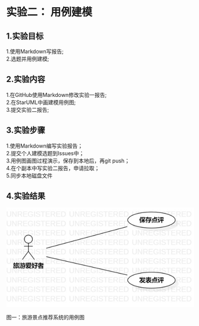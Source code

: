 #  实验二： 用例建模

## 1.实验目标

1.使用Markdown写报告;      
2.选题并用例建模;  

## 2.实验内容

1.在GitHub使用Markdown修改实验一报告;    
2.在StarUML中画建模用例图;   
3.提交实验二报告;  

## 3.实验步骤

1.使用Markdown编写实验报告；  
2.提交个人建模选题到Issues中；  
3.用例图画图过程演示，保存到本地后，再git push；  
4.在个副本中写实验二报告，申请拉取；  
5.同步本地磁盘文件

## 4.实验结果

![用例图](./shiyan2.jpg)

图一：旅游景点推荐系统的用例图
